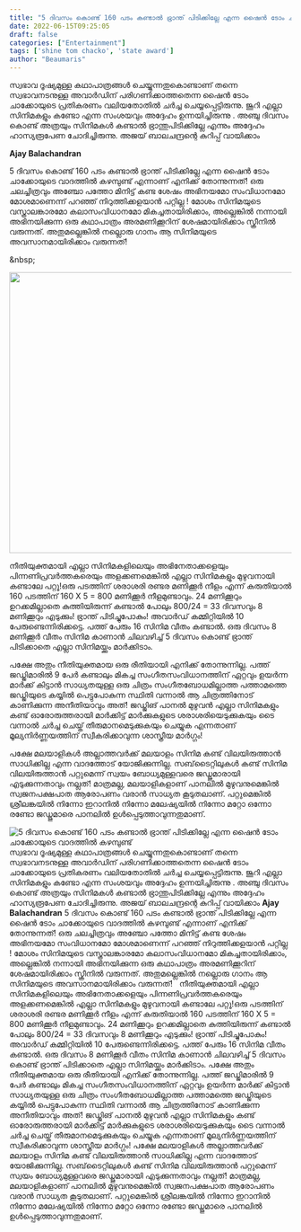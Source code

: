 ```yaml
---
title: "5 ദിവസം കൊണ്ട് 160 പടം കണ്ടാൽ ഭ്രാന്ത് പിടിക്കില്ലേ എന്ന ഷൈൻ ടോം ചാക്കോയുടെ വാദത്തിൽ കഴമ്പുണ്ട്"
date: 2022-06-15T09:25:05
draft: false
categories: ["Entertainment"]
tags: ['shine tom chacko', 'state award']
author: "Beaumaris"
---
```


സ്വഭാവ ദൂഷ്യമുള്ള കഥാപാത്രങ്ങൾ ചെയ്യുന്നതുകൊണ്ടാണ് തന്നെ സ്വഭാവനടനുള്ള അവാർഡിന് പരിഗണിക്കാത്തതെന്ന ഷൈൻ ടോം ചാക്കോയുടെ പ്രതികരണം വലിയതോതിൽ ചർച്ച ചെയ്യപ്പെട്ടിരുന്നു. ജൂറി എല്ലാ സിനിമകളും കണ്ടോ എന്ന സംശയവും അദ്ദേഹം ഉന്നയിച്ചിരുന്നു . അഞ്ചു ദിവസം കൊണ്ട് അത്രയും സിനിമകൾ കണ്ടാൽ ഭ്രാന്തുപിടിക്കില്ലേ എന്നും അദ്ദേഹം ഹാസ്യരൂപേണ ചോദിച്ചിരുന്നു. അജയ് ബാലചന്ദ്രന്റെ കുറിപ്പ് വായിക്കാം

<strong>Ajay Balachandran </strong>

5 ദിവസം കൊണ്ട് 160 പടം കണ്ടാൽ ഭ്രാന്ത് പിടിക്കില്ലേ എന്ന ഷൈൻ ടോം ചാക്കോയുടെ വാദത്തിൽ കഴമ്പുണ്ട് എന്നാണ് എനിക്ക് തോന്നുന്നത്! ഒരു ചലച്ചിത്രവും അഞ്ചോ പത്തോ മിനിട്ട് കണ്ട ശേഷം അഭിനയമോ സംവിധാനമോ മോശമാണെന്ന് പറഞ്ഞ് നിറുത്തിക്കളയാൻ പറ്റില്ല ! മോശം സിനിമയുടെ വസ്ത്രാലങ്കാരമോ കലാസംവിധാനമോ മികച്ചതായിരിക്കാം, അല്ലെങ്കിൽ നന്നായി അഭിനയിക്കുന്ന ഒരു കഥാപാത്രം അരമണിക്കൂറിന് ശേഷമായിരിക്കാം സ്ക്രീനിൽ വരുന്നത്. അതുമല്ലെങ്കിൽ നല്ലൊരു ഗാനം ആ സിനിമയുടെ അവസാനമായിരിക്കാം വരുന്നത്!

&amp;nbsp;

<img class="size-full wp-image-339449 aligncenter" src="https://cdn.boolokam.com/articles/2022/06/222.jpg" alt="" width="750" height="500" />

നീതിയുക്തമായി എല്ലാ സിനിമകളിലെയും അഭിനേതാക്കളെയും പിന്നണിപ്രവർത്തകരെയും അളക്കണമെങ്കിൽ എല്ലാ സിനിമകളും മുഴുവനായി കണ്ടാലേ പറ്റൂ!ഒരു പടത്തിന് ശരാശരി രണ്ടര മണിക്കൂർ നീളം എന്ന് കരുതിയാൽ 160 പടത്തിന് 160 X 5 = 800 മണിക്കൂർ നീളമുണ്ടാവും. 24 മണിക്കൂറും ഉറക്കമില്ലാതെ കുത്തിയിരുന്ന് കണ്ടാൽ പോലും 800/24 = 33 ദിവസവും 8 മണിക്കൂറും എടുക്കും! ഭ്രാന്ത് പിടിച്ചുപോകും!
അവാർഡ് കമ്മിറ്റിയിൽ 10 പേരുണ്ടെന്നിരിക്കട്ടെ. പത്ത് പേരും 16 സിനിമ വീതം കണ്ടാൽ. ഒരു ദിവസം 8 മണിക്കൂർ വീതം സിനിമ കാണാൻ ചിലവഴിച്ച് 5 ദിവസം കൊണ്ട് ഭ്രാന്ത് പിടിക്കാതെ എല്ലാ സിനിമയ്ക്കും മാർക്കിടാം.

പക്ഷേ അതും നീതിയുക്തമായ ഒരു രീതിയായി എനിക്ക് തോന്നുന്നില്ല. പത്ത് ജഡ്ജിമാരിൽ 9 പേർ കണ്ടാലും മികച്ച സംഗീതസംവിധാനത്തിന് ഏറ്റവും ഉയർന്ന മാർക്ക് കിട്ടാൻ സാധ്യതയുള്ള ഒരു ചിത്രം സംഗീതബോധമില്ലാത്ത പത്താമത്തെ ജഡ്ജിയുടെ കയ്യിൽ പെട്ടുപോകുന്ന സ്ഥിതി വന്നാൽ ആ ചിത്രത്തിനോട് കാണിക്കുന്ന അനീതിയാവും അത്! ജഡ്ജിങ് പാനൽ മുഴുവൻ എല്ലാ സിനിമകളും കണ്ട് ഓരോരുത്തരായി മാർക്കിട്ട് മാർക്കുകളുടെ ശരാശരിയെടുക്കുകയും ടൈ വന്നാൽ ചർച്ച ചെയ്ത് തീരുമാനമെടുക്കുകയും ചെയ്യുക എന്നതാണ് മൂല്യനിർണ്ണയത്തിന് സ്വീകരിക്കാവുന്ന ശാസ്ത്രീയ മാർഗ്ഗം!

പക്ഷേ മലയാളികൾ അല്ലാത്തവർക്ക് മലയാളം സിനിമ കണ്ട് വിലയിരുത്താൻ സാധിക്കില്ല എന്ന വാദത്തോട് യോജിക്കുന്നില്ല. സബ്‌ടൈറ്റിലുകൾ കണ്ട് സിനിമ വിലയിരുത്താൻ പറ്റുമെന്ന് സ്വയം ബോധ്യമുള്ളവരെ ജഡ്ജുമാരായി എടുക്കുന്നതാവും നല്ലത്! മാത്രമല്ല, മലയാളികളാണ് പാനലിൽ മുഴുവനുമെങ്കിൽ സ്വജനപക്ഷപാത ആരോപണം വരാൻ സാധ്യത കൂടുതലാണ്. പറ്റുമെങ്കിൽ ശ്രീലങ്കയിൽ നിന്നോ ഇറാനിൽ നിന്നോ മലേഷ്യയിൽ നിന്നോ മറ്റോ ഒന്നോ രണ്ടോ ജഡ്ജുമാരെ പാനലിൽ ഉൾപ്പെടുത്താവുന്നതുമാണ്.


![5 ദിവസം കൊണ്ട് 160 പടം കണ്ടാൽ ഭ്രാന്ത് പിടിക്കില്ലേ എന്ന ഷൈൻ ടോം ചാക്കോയുടെ വാദത്തിൽ കഴമ്പുണ്ട്](https://cdn.boolokam.com/articles/2022/06/222.jpg)സ്വഭാവ ദൂഷ്യമുള്ള കഥാപാത്രങ്ങൾ ചെയ്യുന്നതുകൊണ്ടാണ് തന്നെ സ്വഭാവനടനുള്ള അവാർഡിന് പരിഗണിക്കാത്തതെന്ന ഷൈൻ ടോം ചാക്കോയുടെ പ്രതികരണം വലിയതോതിൽ ചർച്ച ചെയ്യപ്പെട്ടിരുന്നു. ജൂറി എല്ലാ സിനിമകളും കണ്ടോ എന്ന സംശയവും അദ്ദേഹം ഉന്നയിച്ചിരുന്നു . അഞ്ചു ദിവസം കൊണ്ട് അത്രയും സിനിമകൾ കണ്ടാൽ ഭ്രാന്തുപിടിക്കില്ലേ എന്നും അദ്ദേഹം ഹാസ്യരൂപേണ ചോദിച്ചിരുന്നു. അജയ് ബാലചന്ദ്രന്റെ കുറിപ്പ് വായിക്കാം **Ajay Balachandran** 5 ദിവസം കൊണ്ട് 160 പടം കണ്ടാൽ ഭ്രാന്ത് പിടിക്കില്ലേ എന്ന ഷൈൻ ടോം ചാക്കോയുടെ വാദത്തിൽ കഴമ്പുണ്ട് എന്നാണ് എനിക്ക് തോന്നുന്നത്! ഒരു ചലച്ചിത്രവും അഞ്ചോ പത്തോ മിനിട്ട് കണ്ട ശേഷം അഭിനയമോ സംവിധാനമോ മോശമാണെന്ന് പറഞ്ഞ് നിറുത്തിക്കളയാൻ പറ്റില്ല ! മോശം സിനിമയുടെ വസ്ത്രാലങ്കാരമോ കലാസംവിധാനമോ മികച്ചതായിരിക്കാം, അല്ലെങ്കിൽ നന്നായി അഭിനയിക്കുന്ന ഒരു കഥാപാത്രം അരമണിക്കൂറിന് ശേഷമായിരിക്കാം സ്ക്രീനിൽ വരുന്നത്. അതുമല്ലെങ്കിൽ നല്ലൊരു ഗാനം ആ സിനിമയുടെ അവസാനമായിരിക്കാം വരുന്നത്! &nbsp; നീതിയുക്തമായി എല്ലാ സിനിമകളിലെയും അഭിനേതാക്കളെയും പിന്നണിപ്രവർത്തകരെയും അളക്കണമെങ്കിൽ എല്ലാ സിനിമകളും മുഴുവനായി കണ്ടാലേ പറ്റൂ!ഒരു പടത്തിന് ശരാശരി രണ്ടര മണിക്കൂർ നീളം എന്ന് കരുതിയാൽ 160 പടത്തിന് 160 X 5 = 800 മണിക്കൂർ നീളമുണ്ടാവും. 24 മണിക്കൂറും ഉറക്കമില്ലാതെ കുത്തിയിരുന്ന് കണ്ടാൽ പോലും 800/24 = 33 ദിവസവും 8 മണിക്കൂറും എടുക്കും! ഭ്രാന്ത് പിടിച്ചുപോകും! അവാർഡ് കമ്മിറ്റിയിൽ 10 പേരുണ്ടെന്നിരിക്കട്ടെ. പത്ത് പേരും 16 സിനിമ വീതം കണ്ടാൽ. ഒരു ദിവസം 8 മണിക്കൂർ വീതം സിനിമ കാണാൻ ചിലവഴിച്ച് 5 ദിവസം കൊണ്ട് ഭ്രാന്ത് പിടിക്കാതെ എല്ലാ സിനിമയ്ക്കും മാർക്കിടാം. പക്ഷേ അതും നീതിയുക്തമായ ഒരു രീതിയായി എനിക്ക് തോന്നുന്നില്ല. പത്ത് ജഡ്ജിമാരിൽ 9 പേർ കണ്ടാലും മികച്ച സംഗീതസംവിധാനത്തിന് ഏറ്റവും ഉയർന്ന മാർക്ക് കിട്ടാൻ സാധ്യതയുള്ള ഒരു ചിത്രം സംഗീതബോധമില്ലാത്ത പത്താമത്തെ ജഡ്ജിയുടെ കയ്യിൽ പെട്ടുപോകുന്ന സ്ഥിതി വന്നാൽ ആ ചിത്രത്തിനോട് കാണിക്കുന്ന അനീതിയാവും അത്! ജഡ്ജിങ് പാനൽ മുഴുവൻ എല്ലാ സിനിമകളും കണ്ട് ഓരോരുത്തരായി മാർക്കിട്ട് മാർക്കുകളുടെ ശരാശരിയെടുക്കുകയും ടൈ വന്നാൽ ചർച്ച ചെയ്ത് തീരുമാനമെടുക്കുകയും ചെയ്യുക എന്നതാണ് മൂല്യനിർണ്ണയത്തിന് സ്വീകരിക്കാവുന്ന ശാസ്ത്രീയ മാർഗ്ഗം! പക്ഷേ മലയാളികൾ അല്ലാത്തവർക്ക് മലയാളം സിനിമ കണ്ട് വിലയിരുത്താൻ സാധിക്കില്ല എന്ന വാദത്തോട് യോജിക്കുന്നില്ല. സബ്‌ടൈറ്റിലുകൾ കണ്ട് സിനിമ വിലയിരുത്താൻ പറ്റുമെന്ന് സ്വയം ബോധ്യമുള്ളവരെ ജഡ്ജുമാരായി എടുക്കുന്നതാവും നല്ലത്! മാത്രമല്ല, മലയാളികളാണ് പാനലിൽ മുഴുവനുമെങ്കിൽ സ്വജനപക്ഷപാത ആരോപണം വരാൻ സാധ്യത കൂടുതലാണ്. പറ്റുമെങ്കിൽ ശ്രീലങ്കയിൽ നിന്നോ ഇറാനിൽ നിന്നോ മലേഷ്യയിൽ നിന്നോ മറ്റോ ഒന്നോ രണ്ടോ ജഡ്ജുമാരെ പാനലിൽ ഉൾപ്പെടുത്താവുന്നതുമാണ്.
